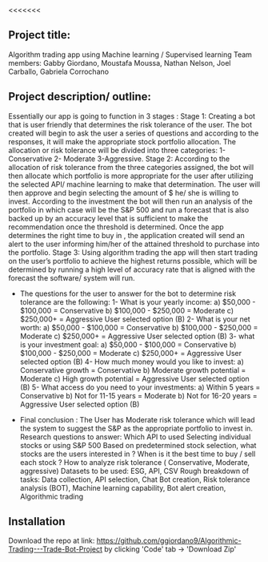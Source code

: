 <<<<<<< 
## Project title:
Algorithm trading app using Machine learning / Supervised learning
Team members:
Gabby Giordano, Moustafa Moussa, Nathan Nelson, Joel Carballo, Gabriela Corrochano

## Project description/ outline:
Essentially our app is going to function in 3 stages :
Stage 1:
Creating a bot that is user friendly that determines the risk tolerance of the user. The bot
created will begin to ask the user a series of questions and according to the responses, it will
make the appropriate stock portfolio allocation. The allocation or risk tolerance will be divided
into three categories:
1- Conservative
2- Moderate
3-Aggressive.
Stage 2:
According to the allocation of risk tolerance from the three categories assigned, the bot will
then allocate which portfolio is more appropriate for the user after utilizing the selected API/
machine learning to make that determination.
The user will then approve and begin selecting the amount of $ he/ she is willing to invest.
According to the investment the bot will then run an analysis of the portfolio in which case will
be the S&P 500 and run a forecast that is also backed up by an accuracy level that is sufficient to
make the recommendation once the threshold is determined. Once the app determines the
right time to buy in , the application created will send an alert to the user informing him/her of
the attained threshold to purchase into the portfolio.
Stage 3:
Using algorithm trading the app will then start trading on the user’s portfolio to achieve the
highest returns possible, which will be determined by running a high level of accuracy rate that
is aligned with the forecast the software/ system will run.
- The questions for the user to answer for the bot to determine risk tolerance are the
following:
1- What is your yearly income:
a) $50,000 - $100,000 = Conservative b) $100,000 - $250,000 = Moderate c)
$250,000+ = Aggressive
User selected option (B)
2- What is your net worth:
a) $50,000 - $100,000 = Conservative b) $100,000 - $250,000 = Moderate c)
$250,000+ = Aggressive
User selected option (B)
3- what is your investment goal:
a) $50,000 - $100,000 = Conservative b) $100,000 - $250,000 = Moderate c)
$250,000+ = Aggressive
User selected option (B)
4- How much money would you like to invest:
a) Conservative growth = Conservative b) Moderate growth potential =
Moderate c) High growth potential = Aggressive
User selected option (B)
5- What access do you need to your investments:
a) Within 5 years = Conservative b) Not for 11-15 years = Moderate
b) Not for 16-20 years = Aggressive
User selected option (B)

- Final conclusion : The User has Moderate risk tolerance which will lead the system to
suggest the S&P as the appropriate portfolio to invest in.
Research questions to answer:
Which API to used
Selecting individual stocks or using S&P 500
Based on predetermined stock selection, what stocks are the users interested in ?
When is it the best time to buy / sell each stock ?
How to analyze risk tolerance ( Conservative, Moderate, aggressive)
Datasets to be used:
ESG, API, CSV
Rough breakdown of tasks:
Data collection, API selection, Chat Bot creation, Risk tolerance analysis (BOT), Machine learning
capability, Bot alert creation, Algorithmic trading

## Installation

Download the repo at link: https://github.com/ggiordano9/Algorithmic-Trading---Trade-Bot-Project by clicking 'Code' tab -> 'Download Zip'

